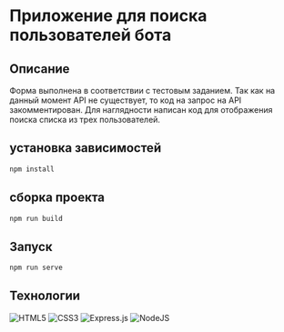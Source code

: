 # Приложение для поиска пользователей бота

## Описание
Форма выполнена в соответствии с тестовым заданием.
Так как на данный момент API не существует, то код на запрос на API закомментирован. 
Для наглядности написан код для отображения поиска списка из трех пользователей.

## установка зависимостей
```sh
npm install
```
## сборка проекта
```sh
npm run build
```
## Запуск 
```sh
npm run serve
```

## Технологии
![HTML5](https://img.shields.io/badge/html5-%23E34F26.svg?style=for-the-badge&logo=html5&logoColor=white)
![CSS3](https://img.shields.io/badge/css3-%231572B6.svg?style=for-the-badge&logo=css3&logoColor=white)
![Express.js](https://img.shields.io/badge/express.js-%23404d59.svg?style=for-the-badge&logo=express&logoColor=%2361DAFB)
![NodeJS](https://img.shields.io/badge/node.js-6DA55F?style=for-the-badge&logo=node.js&logoColor=white)
